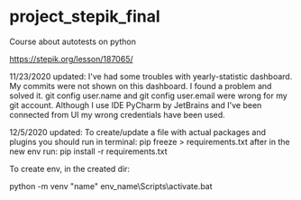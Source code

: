 # project_stepik_final

Course about autotests on python

https://stepik.org/lesson/187065/

11/23/2020 updated: I've had some troubles with yearly-statistic dashboard. My commits were not shown on this dashboard. I found a problem and solved it. git config user.name and git config user.email were wrong for my git account. Although I use IDE PyCharm by JetBrains and I've been connected from UI my wrong credentials have been used.

12/5/2020 updated: To create/update a file with actual packages and plugins you should run in terminal: pip freeze > requirements.txt after in the new env run: pip install -r requirements.txt

To create env, in the created dir:

python -m venv "name"
env_name\Scripts\activate.bat